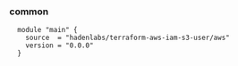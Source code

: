 <!-- Space: Projects -->
<!-- Parent: TerraformAwsIamS3User -->
<!-- Title: Examples TerraformAwsIamS3User -->

<!-- Label: Examples -->
<!-- Include: ./../disclaimer.md -->
<!-- Include: ac:toc -->

### common

```hcl
  module "main" {
    source  = "hadenlabs/terraform-aws-iam-s3-user/aws"
    version = "0.0.0"
  }
```
